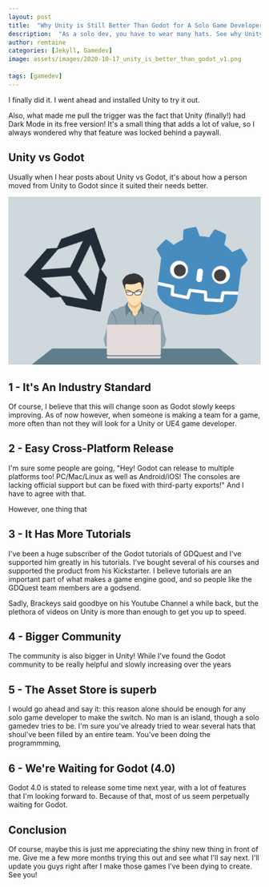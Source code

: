 ```yaml
---
layout: post
title:  "Why Unity is Still Better Than Godot for A Solo Game Developer"
description:  "As a solo dev, you have to wear many hats. See why Unity is a better fit than Godot for this!"
author: remtaine
categories: [Jekyll, Gamedev]
image: assets/images/2020-10-17_unity_is_better_than_godot_v1.png

tags: [gamedev]
---
```


I finally did it. I went ahead and installed Unity to try it out.

Also, what made me pull the trigger was the fact that Unity (finally!) had Dark Mode in its free version! It's a small thing that adds a lot of value, so I always wondered why that feature was locked behind a paywall.

## Unity vs Godot

Usually when I hear posts about Unity vs Godot, it's about how a person moved from Unity to Godot since it suited their needs better.

![Unity vs Godot!](../assets/images/2020-10-17_unity_is_better_than_godot_v1.png)
## 1 - It's An Industry Standard

Of course, I believe that this will change soon as Godot slowly keeps improving. As of now however, when someone is making a team for a game, more often than not they will look for a Unity or UE4 game developer.

## 2 - Easy Cross-Platform Release

I'm sure some people are going, "Hey! Godot can release to multiple platforms too! PC/Mac/Linux as well as Android/iOS! The consoles are lacking official support but can be fixed with third-party exports!" And I have to agree with that.

However, one thing that

## 3 - It Has More Tutorials

I've been a huge subscriber of the Godot tutorials of GDQuest and I've supported him greatly in his tutorials. I've bought several of his courses and supported the product from his Kickstarter. I believe tutorials are an important part of what makes a game engine good, and so people like the GDQuest team members are a godsend.

Sadly, Brackeys said goodbye on his Youtube Channel a while back, but the plethora of videos on Unity is more than enough to get you up to speed.

## 4 - Bigger Community

The community is also bigger in Unity! While I've found the Godot community to be really helpful and slowly increasing over the years

## 5 - The Asset Store is superb

I would go ahead and say it: this reason alone should be enough for any solo game developer to make the switch. No man is an island, though a solo gamedev tries to be. I'm sure you've already tried to wear several hats that shoul've been filled by an entire team. You've been doing the programmming,

## 6 - We're Waiting for Godot (4.0)

Godot 4.0 is stated to release some time next year, with a lot of features that I'm looking forward to. Because of that, most of us seem perpetually waiting for Godot.

## Conclusion

Of course, maybe this is just me appreciating the shiny new thing in front of me. Give me a few more months trying this out and see what I'll say next. I'll update you guys right after I make those games I've been dying to create. See you!
